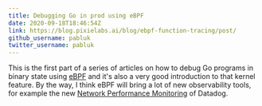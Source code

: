 ```yaml
---
title: Debugging Go in prod using eBPF
date: 2020-09-18T18:46:54Z
link: https://blog.pixielabs.ai/blog/ebpf-function-tracing/post/
github_username: pabluk
twitter_username: pabluk
---
```

This is the first part of a series of articles on how to debug Go programs in binary state using [eBPF](https://ebpf.io/) and it's also a very good introduction to that kernel feature. By the way, I think eBPF will bring a lot of new observability tools, for example the new [Network Performance Monitoring](https://docs.datadoghq.com/network_performance_monitoring/installation/?tab=agent) of Datadog.


